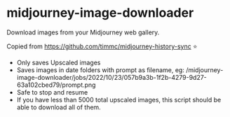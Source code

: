 # midjourney-image-downloader

Download images from your Midjourney web gallery.

Copied from https://github.com/timmc/midjourney-history-sync ⭐️

- Only saves Upscaled images
- Saves images in date folders with prompt as filename, eg:
/midjourney-image-downloader/jobs/2022/10/23/057b9a3b-1f2b-4279-9d27-63a102cbed79/prompt.png
- Safe to stop and resume
- If you have less than 5000 total upscaled images, this script should be able to download all of them.